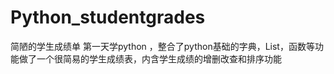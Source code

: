 # Python_studentgrades
简陋的学生成绩单
第一天学python ，整合了python基础的字典，List，函数等功能做了一个很简易的学生成绩表，内含学生成绩的增删改查和排序功能
